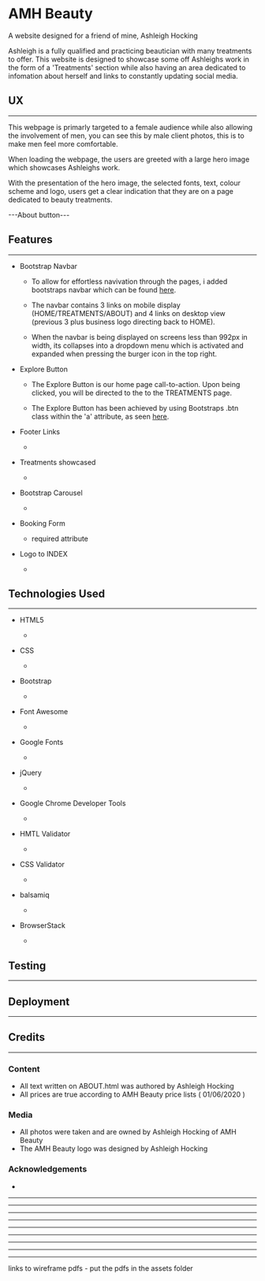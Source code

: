 # AMH Beauty
 A website designed for a friend of mine, Ashleigh Hocking

Ashleigh is a fully qualified and practicing beautician with many treatments to offer.
This website is designed to showcase some off Ashleighs work in the form of a 'Treatments'
section while also having an area dedicated to infomation about herself and links to constantly
updating social media. 

## UX
---
This webpage is primarly targeted to a female audience while also allowing the involvement
of men, you can see this by male client photos, this is to make men feel more comfortable.

When loading the webpage, the users are greeted with a large hero image which showcases 
Ashleighs work.

With the presentation of the hero image, the selected fonts, text, colour scheme and logo, users get a clear indication that they are
on a page dedicated to beauty treatments.

---About button--- 

## Features
---

- Bootstrap Navbar

   - To allow for effortless navivation through the pages, i added bootstraps navbar which can be found [here](https://getbootstrap.com/docs/4.0/components/navbar/).

   - The navbar contains 3 links on mobile display (HOME/TREATMENTS/ABOUT) and 4 links on desktop view (previous 3 plus business logo directing back to HOME).  

   - When the navbar is being displayed on screens less than 992px in width, its collapses into a dropdown menu which is activated and expanded when pressing the burger icon in the top right. 

- Explore Button 

   - The Explore Button is our home page call-to-action. Upon being clicked, you will be directed to the to the TREATMENTS page. 

   - The Explore Button has been achieved by using Bootstraps .btn class within the 'a' attribute, as seen [here](https://www.w3schools.com/bootstrap/bootstrap_buttons.asp).

- Footer Links

   -

- Treatments showcased

   -

- Bootstrap Carousel 

   -

- Booking Form 

   - required attribute

- Logo to INDEX

   -

## Technologies Used
---
- HTML5

   -

- CSS

   -

- Bootstrap 

   -

- Font Awesome 

   -

- Google Fonts 

   -

- jQuery 

   -

- Google Chrome Developer Tools

   -

- HMTL Validator 

   -

- CSS Validator

   -

- balsamiq

   -

- BrowserStack

   -

## Testing
---


## Deployment
---

## Credits
---
### Content
- All text written on ABOUT.html was authored by Ashleigh Hocking
- All prices are true according to AMH Beauty price lists ( 01/06/2020 )
### Media
- All photos were taken and are owned by Ashleigh Hocking of AMH Beauty
- The AMH Beauty logo was designed by Ashleigh Hocking

### Acknowledgements

-
---
---
---
---
---
---
---
---
---
links to wireframe pdfs - put the pdfs in the assets folder
